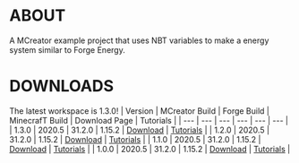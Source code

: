 # ABOUT
A MCreator example project that uses NBT variables to make a energy system similar to Forge Energy.

# DOWNLOADS
The latest workspace is 1.3.0!
| Version | MCreator Build | Forge Build | MinecrafT Build | Download Page | Tutorials |
| --- | --- | --- | --- | --- | --- |
| 1.3.0 | 2020.5 | 31.2.0 | 1.15.2 | [Download](https://github.com/MCreator-Examples/Variable-Energy/releases/tag/1.3.0) | [Tutorials](https://github.com/MCreator-Examples/Variable-Energy/wiki/Official-Tutorials-List) |
| 1.2.0 | 2020.5 | 31.2.0 | 1.15.2 | [Download](https://github.com/MCreator-Examples/Variable-Energy/releases/tag/1.2.0) | [Tutorials](https://github.com/MCreator-Examples/Variable-Energy/wiki/Official-Tutorials-List) |
| 1.1.0 | 2020.5 | 31.2.0 | 1.15.2 | [Download](https://github.com/MCreator-Examples/variable-energy/releases/tag/1.1.0) | [Tutorials](https://github.com/MCreator-Examples/Variable-Energy/wiki/Official-Tutorials-List) |
| 1.0.0 | 2020.5 | 31.2.0 | 1.15.2 | [Download](https://github.com/MCreator-Examples/variable-energy/releases/tag/1.0.0) | [Tutorials](https://github.com/MCreator-Examples/Variable-Energy/wiki/Official-Tutorials-List) |
